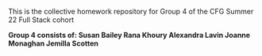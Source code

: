 This is the collective homework repository for Group 4 of the CFG Summer 22 Full Stack cohort

<b>Group 4 consists of:<b>
Susan Bailey
Rana Khoury
Alexandra Lavin
Joanne Monaghan
Jemilla Scotten
